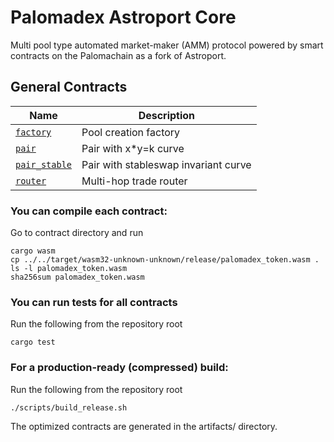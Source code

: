 # Palomadex Astroport Core

Multi pool type automated market-maker (AMM) protocol powered by smart contracts on the Palomachain as a fork of Astroport.

## General Contracts

| Name                                               | Description                                                         |
|----------------------------------------------------|---------------------------------------------------------------------|
| [`factory`](contracts/factory)                     | Pool creation factory                                               |
| [`pair`](contracts/pair)                           | Pair with x*y=k curve                                               |
| [`pair_stable`](contracts/pair_stable)             | Pair with stableswap invariant curve                                |
| [`router`](contracts/router)                       | Multi-hop trade router                                              |

### You can compile each contract:

Go to contract directory and run

```
cargo wasm
cp ../../target/wasm32-unknown-unknown/release/palomadex_token.wasm .
ls -l palomadex_token.wasm
sha256sum palomadex_token.wasm
```

### You can run tests for all contracts

Run the following from the repository root

```
cargo test
```

### For a production-ready (compressed) build:

Run the following from the repository root

```
./scripts/build_release.sh
```

The optimized contracts are generated in the artifacts/ directory.

